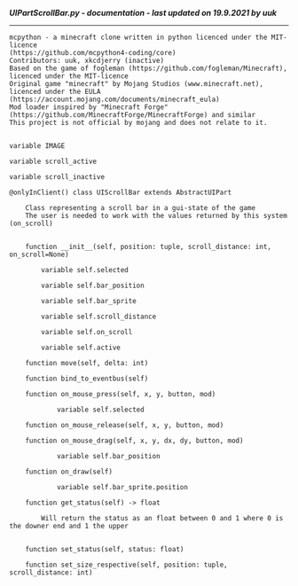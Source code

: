 ***UIPartScrollBar.py - documentation - last updated on 19.9.2021 by uuk***
___

    mcpython - a minecraft clone written in python licenced under the MIT-licence 
    (https://github.com/mcpython4-coding/core)
    Contributors: uuk, xkcdjerry (inactive)
    Based on the game of fogleman (https://github.com/fogleman/Minecraft), licenced under the MIT-licence
    Original game "minecraft" by Mojang Studios (www.minecraft.net), licenced under the EULA
    (https://account.mojang.com/documents/minecraft_eula)
    Mod loader inspired by "Minecraft Forge" (https://github.com/MinecraftForge/MinecraftForge) and similar
    This project is not official by mojang and does not relate to it.


    variable IMAGE

    variable scroll_active

    variable scroll_inactive

    @onlyInClient() class UIScrollBar extends AbstractUIPart
        
        Class representing a scroll bar in a gui-state of the game
        The user is needed to work with the values returned by this system (on_scroll)


        function __init__(self, position: tuple, scroll_distance: int, on_scroll=None)

            variable self.selected

            variable self.bar_position

            variable self.bar_sprite

            variable self.scroll_distance

            variable self.on_scroll

            variable self.active

        function move(self, delta: int)

        function bind_to_eventbus(self)

        function on_mouse_press(self, x, y, button, mod)

                variable self.selected

        function on_mouse_release(self, x, y, button, mod)

        function on_mouse_drag(self, x, y, dx, dy, button, mod)

                variable self.bar_position

        function on_draw(self)

                variable self.bar_sprite.position

        function get_status(self) -> float
            
            Will return the status as an float between 0 and 1 where 0 is the downer end and 1 the upper


        function set_status(self, status: float)

        function set_size_respective(self, position: tuple, scroll_distance: int)